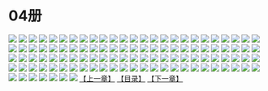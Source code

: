 # 04册
![](https://mao.mhtupian.com/uploads/img/7563/111233/1.jpg)
![](https://mao.mhtupian.com/uploads/img/7563/111233/2.jpg)
![](https://mao.mhtupian.com/uploads/img/7563/111233/3.jpg)
![](https://mao.mhtupian.com/uploads/img/7563/111233/4.jpg)
![](https://mao.mhtupian.com/uploads/img/7563/111233/5.jpg)
![](https://mao.mhtupian.com/uploads/img/7563/111233/6.jpg)
![](https://mao.mhtupian.com/uploads/img/7563/111233/7.jpg)
![](https://mao.mhtupian.com/uploads/img/7563/111233/8.jpg)
![](https://mao.mhtupian.com/uploads/img/7563/111233/9.jpg)
![](https://mao.mhtupian.com/uploads/img/7563/111233/10.jpg)
![](https://mao.mhtupian.com/uploads/img/7563/111233/11.jpg)
![](https://mao.mhtupian.com/uploads/img/7563/111233/12.jpg)
![](https://mao.mhtupian.com/uploads/img/7563/111233/13.jpg)
![](https://mao.mhtupian.com/uploads/img/7563/111233/14.jpg)
![](https://mao.mhtupian.com/uploads/img/7563/111233/15.jpg)
![](https://mao.mhtupian.com/uploads/img/7563/111233/16.jpg)
![](https://mao.mhtupian.com/uploads/img/7563/111233/17.jpg)
![](https://mao.mhtupian.com/uploads/img/7563/111233/18.jpg)
![](https://mao.mhtupian.com/uploads/img/7563/111233/19.jpg)
![](https://mao.mhtupian.com/uploads/img/7563/111233/20.jpg)
![](https://mao.mhtupian.com/uploads/img/7563/111233/21.jpg)
![](https://mao.mhtupian.com/uploads/img/7563/111233/22.jpg)
![](https://mao.mhtupian.com/uploads/img/7563/111233/23.jpg)
![](https://mao.mhtupian.com/uploads/img/7563/111233/24.jpg)
![](https://mao.mhtupian.com/uploads/img/7563/111233/25.jpg)
![](https://mao.mhtupian.com/uploads/img/7563/111233/26.jpg)
![](https://mao.mhtupian.com/uploads/img/7563/111233/27.jpg)
![](https://mao.mhtupian.com/uploads/img/7563/111233/28.jpg)
![](https://mao.mhtupian.com/uploads/img/7563/111233/29.jpg)
![](https://mao.mhtupian.com/uploads/img/7563/111233/30.jpg)
![](https://mao.mhtupian.com/uploads/img/7563/111233/31.jpg)
![](https://mao.mhtupian.com/uploads/img/7563/111233/32.jpg)
![](https://mao.mhtupian.com/uploads/img/7563/111233/33.jpg)
![](https://mao.mhtupian.com/uploads/img/7563/111233/34.jpg)
![](https://mao.mhtupian.com/uploads/img/7563/111233/35.jpg)
![](https://mao.mhtupian.com/uploads/img/7563/111233/36.jpg)
![](https://mao.mhtupian.com/uploads/img/7563/111233/37.jpg)
![](https://mao.mhtupian.com/uploads/img/7563/111233/38.jpg)
![](https://mao.mhtupian.com/uploads/img/7563/111233/39.jpg)
![](https://mao.mhtupian.com/uploads/img/7563/111233/40.jpg)
![](https://mao.mhtupian.com/uploads/img/7563/111233/41.jpg)
![](https://mao.mhtupian.com/uploads/img/7563/111233/42.jpg)
![](https://mao.mhtupian.com/uploads/img/7563/111233/43.jpg)
![](https://mao.mhtupian.com/uploads/img/7563/111233/44.jpg)
![](https://mao.mhtupian.com/uploads/img/7563/111233/45.jpg)
![](https://mao.mhtupian.com/uploads/img/7563/111233/46.jpg)
![](https://mao.mhtupian.com/uploads/img/7563/111233/47.jpg)
![](https://mao.mhtupian.com/uploads/img/7563/111233/48.jpg)
![](https://mao.mhtupian.com/uploads/img/7563/111233/49.jpg)
![](https://mao.mhtupian.com/uploads/img/7563/111233/50.jpg)
![](https://mao.mhtupian.com/uploads/img/7563/111233/51.jpg)
![](https://mao.mhtupian.com/uploads/img/7563/111233/52.jpg)
![](https://mao.mhtupian.com/uploads/img/7563/111233/53.jpg)
![](https://mao.mhtupian.com/uploads/img/7563/111233/54.jpg)
![](https://mao.mhtupian.com/uploads/img/7563/111233/55.jpg)
![](https://mao.mhtupian.com/uploads/img/7563/111233/56.jpg)
![](https://mao.mhtupian.com/uploads/img/7563/111233/57.jpg)
![](https://mao.mhtupian.com/uploads/img/7563/111233/58.jpg)
![](https://mao.mhtupian.com/uploads/img/7563/111233/59.jpg)
![](https://mao.mhtupian.com/uploads/img/7563/111233/60.jpg)
![](https://mao.mhtupian.com/uploads/img/7563/111233/61.jpg)
![](https://mao.mhtupian.com/uploads/img/7563/111233/62.jpg)
![](https://mao.mhtupian.com/uploads/img/7563/111233/63.jpg)
![](https://mao.mhtupian.com/uploads/img/7563/111233/64.jpg)
![](https://mao.mhtupian.com/uploads/img/7563/111233/65.jpg)
![](https://mao.mhtupian.com/uploads/img/7563/111233/66.jpg)
![](https://mao.mhtupian.com/uploads/img/7563/111233/67.jpg)
![](https://mao.mhtupian.com/uploads/img/7563/111233/68.jpg)
![](https://mao.mhtupian.com/uploads/img/7563/111233/69.jpg)
![](https://mao.mhtupian.com/uploads/img/7563/111233/70.jpg)
![](https://mao.mhtupian.com/uploads/img/7563/111233/71.jpg)
![](https://mao.mhtupian.com/uploads/img/7563/111233/72.jpg)
![](https://mao.mhtupian.com/uploads/img/7563/111233/73.jpg)
![](https://mao.mhtupian.com/uploads/img/7563/111233/74.jpg)
![](https://mao.mhtupian.com/uploads/img/7563/111233/75.jpg)
![](https://mao.mhtupian.com/uploads/img/7563/111233/76.jpg)
![](https://mao.mhtupian.com/uploads/img/7563/111233/77.jpg)
![](https://mao.mhtupian.com/uploads/img/7563/111233/78.jpg)
![](https://mao.mhtupian.com/uploads/img/7563/111233/79.jpg)
![](https://mao.mhtupian.com/uploads/img/7563/111233/80.jpg)
![](https://mao.mhtupian.com/uploads/img/7563/111233/81.jpg)
![](https://mao.mhtupian.com/uploads/img/7563/111233/82.jpg)
![](https://mao.mhtupian.com/uploads/img/7563/111233/83.jpg)
![](https://mao.mhtupian.com/uploads/img/7563/111233/84.jpg)
![](https://mao.mhtupian.com/uploads/img/7563/111233/85.jpg)
![](https://mao.mhtupian.com/uploads/img/7563/111233/86.jpg)
![](https://mao.mhtupian.com/uploads/img/7563/111233/87.jpg)
![](https://mao.mhtupian.com/uploads/img/7563/111233/88.jpg)
![](https://mao.mhtupian.com/uploads/img/7563/111233/89.jpg)
![](https://mao.mhtupian.com/uploads/img/7563/111233/90.jpg)
![](https://mao.mhtupian.com/uploads/img/7563/111233/91.jpg)
![](https://mao.mhtupian.com/uploads/img/7563/111233/92.jpg)
![](https://mao.mhtupian.com/uploads/img/7563/111233/93.jpg)
![](https://mao.mhtupian.com/uploads/img/7563/111233/94.jpg)
![](https://mao.mhtupian.com/uploads/img/7563/111233/95.jpg)
![](https://mao.mhtupian.com/uploads/img/7563/111233/96.jpg)
![](https://mao.mhtupian.com/uploads/img/7563/111233/97.jpg)
![](https://mao.mhtupian.com/uploads/img/7563/111233/98.jpg)
![](https://mao.mhtupian.com/uploads/img/7563/111233/99.jpg)
![](https://mao.mhtupian.com/uploads/img/7563/111233/100.jpg)
![](https://mao.mhtupian.com/uploads/img/7563/111233/101.jpg)
![](https://mao.mhtupian.com/uploads/img/7563/111233/102.jpg)
![](https://mao.mhtupian.com/uploads/img/7563/111233/103.jpg)
![](https://mao.mhtupian.com/uploads/img/7563/111233/104.jpg)
![](https://mao.mhtupian.com/uploads/img/7563/111233/105.jpg)
![](https://mao.mhtupian.com/uploads/img/7563/111233/106.jpg)
![](https://mao.mhtupian.com/uploads/img/7563/111233/107.jpg)
[【上一章】](./177.md)
[【目录】](./README.md)
[【下一章】](./179.md)
